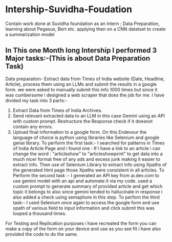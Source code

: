 # Intership-Suvidha-Foudation
Contain work done at Suvidha foundation as an Intern ; Data Preparation, learning about Pegasus, Bert etc. applying then on a CNN datatset to create a summarization model
## In This one Month long Intership I performed 3 Major tasks:-(This is about Data Preparation Task) 
Data preparation- Extract data from Times of India website (Date, Headline, Article), process them using an LLMs and submit the results in a google form.
 we were asked to manually submit this info 1000 times but since it was cumbersome i designed a web scraper that does the job for me.
 I have divided my task into 3 parts:-
 1) Extract Data from Times of India Archives.
 2) Send relevant extracted data to an LLM in this case Gemini using an API with custom prompt. Restructure the Response check if it doesnot contain any errors.
 3) Upload final information to a google form.
On this Endevour the language of choice is python using libraries like Selenium and google genai library.
To perform the first task:-
I searched for patterns in Times of India Article Page and i found one : If I have a link to an article i can change the word : "articleshow" to "articleshowprint" to get data into a much nicer format free of any ads and excess junk making it easier to extract info.
Then use of Selenium Library to extract info using Xpaths of the generated html page those Xpaths were consistent in all articles.
To Perform the second task :-
I generated an API key from ai.dev.com to use gemini model with an api and automate it via my code.
used a custom prompt to generate summary of provided article and get which topic it belongs to also since gemini tended to hallucinate in response i also added a check using semaphore in this step.
To perforn the third task:-
I used Selenium once again to access the google form and use xpath of various field to input information and click submit this was looped a thousand times.

For Testing and Replication purposes i have recreated the form you can make a copy of the form on your device and use as you see fit i have also provided the code to do the same.


